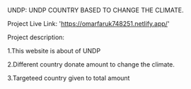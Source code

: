 UNDP: UNDP COUNTRY BASED TO CHANGE THE CLIMATE.

Project Live Link: 'https://omarfaruk748251.netlify.app/'

Project description:

1.This website is about of UNDP 

2.Different country donate amount to change the climate.

3.Targeteed country given to total amount
